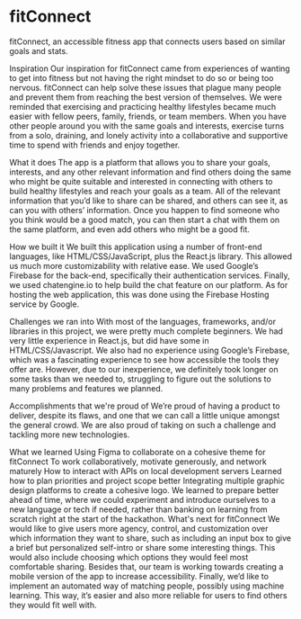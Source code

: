 # fitConnect
 fitConnect, an accessible fitness app that connects users based on similar goals and stats.

Inspiration
Our inspiration for fitConnect came from experiences of wanting to get into fitness but not having the right mindset to do so or being too nervous. fitConnect can help solve these issues that plague many people and prevent them from reaching the best version of themselves. We were reminded that exercising and practicing healthy lifestyles became much easier with fellow peers, family, friends, or team members. When you have other people around you with the same goals and interests, exercise turns from a solo, draining, and lonely activity into a collaborative and supportive time to spend with friends and enjoy together.

What it does
The app is a platform that allows you to share your goals, interests, and any other relevant information and find others doing the same who might be quite suitable and interested in connecting with others to build healthy lifestyles and reach your goals as a team. All of the relevant information that you’d like to share can be shared, and others can see it, as can you with others’ information. Once you happen to find someone who you think would be a good match, you can then start a chat with them on the same platform, and even add others who might be a good fit.

How we built it
We built this application using a number of front-end languages, like HTML/CSS/JavaScript, plus the React.js library. This allowed us much more customizability with relative ease. We used Google’s Firebase for the back-end, specifically their authentication services. Finally, we used chatengine.io to help build the chat feature on our platform. As for hosting the web application, this was done using the Firebase Hosting service by Google.

Challenges we ran into
With most of the languages, frameworks, and/or libraries in this project, we were pretty much complete beginners. We had very little experience in React.js, but did have some in HTML/CSS/Javascript. We also had no experience using Google’s Firebase, which was a fascinating experience to see how accessible the tools they offer are. However, due to our inexperience, we definitely took longer on some tasks than we needed to, struggling to figure out the solutions to many problems and features we planned.

Accomplishments that we're proud of
We’re proud of having a product to deliver, despite its flaws, and one that we can call a little unique amongst the general crowd. We are also proud of taking on such a challenge and tackling more new technologies.

What we learned
Using Figma to collaborate on a cohesive theme for fitConnect
To work collaboratively, motivate generously, and network maturely
How to interact with APIs on local development servers
Learned how to plan priorities and project scope better
Integrating multiple graphic design platforms to create a cohesive logo.
We learned to prepare better ahead of time, where we could experiment and introduce ourselves to a new language or tech if needed, rather than banking on learning from scratch right at the start of the hackathon.
What's next for fitConnect
We would like to give users more agency, control, and customization over which information they want to share, such as including an input box to give a brief but personalized self-intro or share some interesting things. This would also include choosing which options they would feel most comfortable sharing. Besides that, our team is working towards creating a mobile version of the app to increase accessibility. Finally, we’d like to implement an automated way of matching people, possibly using machine learning. This way, it’s easier and also more reliable for users to find others they would fit well with.
